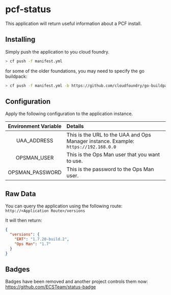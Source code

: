 # pcf-status

This application will return useful information about a PCF install.

## Installing

Simply push the application to you cloud foundry.
```Bash
> cf push -f manifest.yml
```

for some of the older foundations, you may need to specify the go buildpack:
```Bash
> cf push -f manifest.yml -b https://github.com/cloudfoundry/go-buildpack.git
```

## Configuration

Apply the following configuration to the application instance.

| Environment Variable | Details |
|:--------------------:|:--------|
| UAA_ADDRESS          | This is the URL to the UAA and Ops Manager instance. Example: `https://192.168.0.0` |
| OPSMAN_USER          | This is the Ops Man user that you want to use. |
| OPSMAN_PASSWORD      | This is the password to the Ops Man user. |

## Raw Data

You can query the application using the following route: `http://<Application Route>/versions`

It will then return:
```JSON
{
  "versions": {
    "ERT": "1.7.20-build.2",
    "Ops Man": "1.7"
  }
}
```

## Badges
Badges have been removed and another project controls them now: https://github.com/ECSTeam/status-badge
